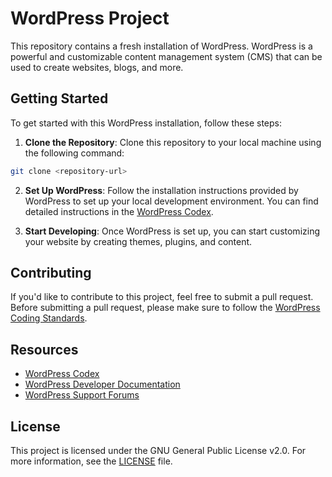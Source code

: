 # WordPress Project

This repository contains a fresh installation of WordPress. WordPress is a powerful and customizable content management system (CMS) that can be used to create websites, blogs, and more.

## Getting Started

To get started with this WordPress installation, follow these steps:

1. **Clone the Repository**: Clone this repository to your local machine using the following command:

```bash
git clone <repository-url>
```

2. **Set Up WordPress**: Follow the installation instructions provided by WordPress to set up your local development environment. You can find detailed instructions in the [WordPress Codex](https://codex.wordpress.org/Installing_WordPress).

3. **Start Developing**: Once WordPress is set up, you can start customizing your website by creating themes, plugins, and content.

## Contributing

If you'd like to contribute to this project, feel free to submit a pull request. Before submitting a pull request, please make sure to follow the [WordPress Coding Standards](https://developer.wordpress.org/coding-standards/).

## Resources

- [WordPress Codex](https://codex.wordpress.org/)
- [WordPress Developer Documentation](https://developer.wordpress.org/)
- [WordPress Support Forums](https://wordpress.org/support/)

## License

This project is licensed under the GNU General Public License v2.0. For more information, see the [LICENSE](LICENSE) file.

